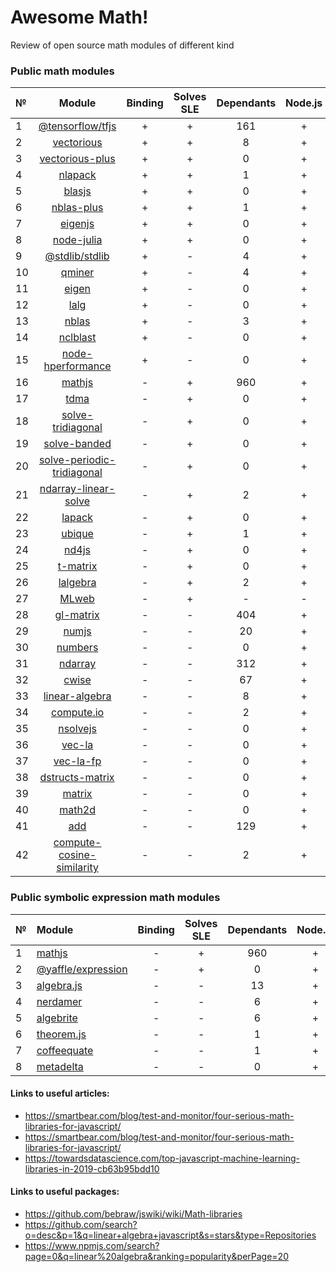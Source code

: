 # Awesome Math!
Review of open source math modules of different kind

### Public math modules
| №  | Module | Binding | Solves SLE | Dependants | Node.js | Browser |
|:---|:------:|:------------:|:----------:|:-------:|:----------:|:-------:|
| 1 | [@tensorflow/tfjs](https://github.com/tensorflow/tfjs) | + | + | 161 | + | + |
| 2 | [vectorious](https://github.com/mateogianolio/vectorious) | + | + | 8 | + | + |
| 3 | [vectorious-plus](https://github.com/ukrbublik/vectorious-plus) | + | + | 0 | + | + |
| 4 | [nlapack](https://github.com/nperf/nlapack) | + | + | 1 | + | - |
| 5 | [blasjs](https://github.com/jacobbogers/blasjs) | + | + | 0 | + | + |
| 6 | [nblas-plus](https://github.com/ukrbublik/nblas-plus) | + | + | 1 | + | - |
| 7 | [eigenjs](https://github.com/rick68/eigenjs) | + | + | 0 | + | - |
| 8 | [node-julia](https://github.com/waTeim/node-julia) | + | + | 0 | + | - |
| 9 | [@stdlib/stdlib](https://github.com/stdlib-js/stdlib) | + | - | 4 | + | + |
| 10 | [qminer](https://github.com/qminer/qminer) | + | - | 4 | + | - |
| 11 | [eigen](https://github.com/BertrandBev/eigen-js) | + | - | 0 | + | + |
| 12 | [lalg](https://github.com/rcorbish/node-linalg) | + | - | 0 | + | - |
| 13 | [nblas](https://github.com/nperf/nblas) | + | - | 3 | + | - |
| 14 | [nclblast](https://github.com/nperf/nclblast) | + | - | 0 | + | - |
| 15 | [node-hperformance](https://github.com/amatosc/node-hperformance) | + | - | 0 | + | - |
| 16 | [mathjs](https://github.com/josdejong/mathjs) | - | + | 960 | + | + |
| 17 | [tdma](https://github.com/armancodv/tdma) | - | + | 0 | + | + |
| 18 | [solve-tridiagonal](https://github.com/scijs/solve-tridiagonal) | - | + | 0 | + | + |
| 19 | [solve-banded](https://github.com/scijs/solve-banded) | - | + | 0 | + | + |
| 20 | [solve-periodic-tridiagonal](https://github.com/scijs/solve-periodic-tridiagonal) | - | + | 0 | + | + |
| 21 | [ndarray-linear-solve](https://github.com/scijs/ndarray-linear-solve) | - | + | 2 | + | + |
| 22 | [lapack](https://github.com/NaturalNode/node-lapack) | - | + | 0 | + | + |
| 23 | [ubique](https://github.com/maxto/ubique) | - | + | 1 | + | + |
| 24 | [nd4js](https://github.com/DirkToewe/nd4js) | - | + | 0 | + | + |
| 25 | [t-matrix](https://github.com/zakalwe314/t-matrix) | - | + | 0 | + | + |
| 26 | [lalgebra](https://github.com/isotopo/lalgebra) | - | + | 2 | + | + |
| 27 | [MLweb](https://github.com/lauerfab/MLweb/) | - | + | - | - | + |
| 28 | [gl-matrix](https://github.com/toji/gl-matrix) | - | - | 404 | + | + |
| 29 | [numjs](https://github.com/nicolaspanel/numjs) | - | - | 20 | + | + |
| 30 | [numbers](https://github.com/numbers/numbers.js) | - | - | 0 | + | + |
| 31 | [ndarray](https://github.com/scijs/ndarray) | - | - | 312 | + | + |
| 32 | [cwise](https://github.com/scijs/cwise) | - | - | 67 | + | + |
| 33 | [linear-algebra](https://github.com/hiddentao/linear-algebra) | - | - | 8 | + | + |
| 34 | [compute.io](https://github.com/compute-io/compute.io) | - | - | 2 | + | + |
| 35 | [nsolvejs](https://github.com/weasysolutions/Nsolvejs) | - | - | 0 | + | + |
| 36 | [vec-la](https://github.com/francisrstokes/vec-la) | - | - | 0 | + | + |
| 37 | [vec-la-fp](https://github.com/francisrstokes/vec-la-fp) | - | - | 0 | + | + |
| 38 | [dstructs-matrix](https://github.com/dstructs/matrix) | - | - | 0 | + | + |
| 39 | [matrix](https://github.com/raghavgujjar/matrix) | - | - | 0 | + | + |
| 40 | [math2d](https://github.com/crazytoucan/math2d) | - | - | 0 | + | + |
| 41 | [add](https://github.com/ben-ng/add) | - | - | 129 | + | + |
| 42 | [compute-cosine-similarity](https://github.com/compute-io/cosine-similarity) | - | - | 2 | + | + |

### Public symbolic expression math modules
| №  | Module | Binding | Solves SLE | Dependants | Node.js | Browser |
|:---|:-------|:------------:|:----------:|:-------:|:----------:|:-------:|
| 1 | [mathjs](https://github.com/josdejong/mathjs) | - | + | 960 | + | + |
| 2 | [@yaffle/expression](https://github.com/Yaffle/Expression) | - | + | 0 | + | + |
| 3 | [algebra.js](https://github.com/nicolewhite/algebra.js) | - | - | 13 | + | + |
| 4 | [nerdamer](https://github.com/jiggzson/nerdamer) | - | - | 6 | + | + |
| 5 | [algebrite](https://github.com/davidedc/Algebrite) | - | - | 6 | + | + |
| 6 | [theorem.js](https://github.com/arguiot/TheoremJS) | - | - | 1 | + | + |
| 7 | [coffeequate](https://github.com/MatthewJA/Coffeequate) | - | - | 1 | + | + |
| 8 | [metadelta](https://github.com/metadelta/metadelta) | - | - | 0 | + | + |

#### Links to useful articles:
- https://smartbear.com/blog/test-and-monitor/four-serious-math-libraries-for-javascript/
- https://smartbear.com/blog/test-and-monitor/four-serious-math-libraries-for-javascript/
- https://towardsdatascience.com/top-javascript-machine-learning-libraries-in-2019-cb63b95bdd10

#### Links to useful packages:
- https://github.com/bebraw/jswiki/wiki/Math-libraries
- https://github.com/search?o=desc&p=1&q=linear+algebra+javascript&s=stars&type=Repositories 
- https://www.npmjs.com/search?page=0&q=linear%20algebra&ranking=popularity&perPage=20